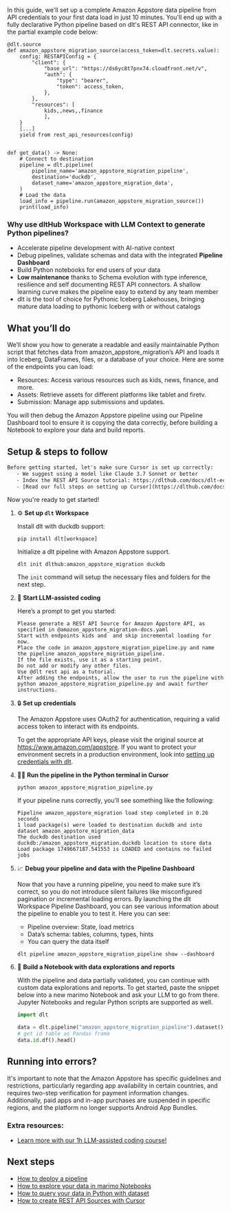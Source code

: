 In this guide, we'll set up a complete Amazon Appstore data pipeline from API credentials to your first data load in just 10 minutes. You'll end up with a fully declarative Python pipeline based on dlt's REST API connector, like in the partial example code below:

```python-outcome
@dlt.source
def amazon_appstore_migration_source(access_token=dlt.secrets.value):
    config: RESTAPIConfig = {
        "client": {
            "base_url": "https://ds6yc8t7pnx74.cloudfront.net/v",
            "auth": {
                "type": "bearer",
                "token": access_token,
            },
        },
        "resources": [
            kids,,news,,finance
            ],
    }
    [...]
    yield from rest_api_resources(config)


def get_data() -> None:
    # Connect to destination
    pipeline = dlt.pipeline(
        pipeline_name='amazon_appstore_migration_pipeline',
        destination='duckdb',
        dataset_name='amazon_appstore_migration_data', 
    )
    # Load the data
    load_info = pipeline.run(amazon_appstore_migration_source())
    print(load_info) 
```

### Why use dltHub Workspace with LLM Context to generate Python pipelines?

- Accelerate pipeline development with AI-native context
- Debug pipelines, validate schemas and data with the integrated **Pipeline Dashboard**
- Build Python notebooks for end users of your data
- **Low maintenance** thanks to Schema evolution with type inference, resilience and self documenting REST API connectors. A shallow learning curve makes the pipeline easy to extend by any team member
- dlt is the tool of choice for Pythonic Iceberg Lakehouses, bringing mature data loading to pythonic Iceberg with or without catalogs

## What you’ll do

We’ll show you how to generate a readable and easily maintainable Python script that fetches data from amazon_appstore_migration’s API and loads it into Iceberg, DataFrames, files, or a database of your choice. Here are some of the endpoints you can load:

- Resources: Access various resources such as kids, news, finance, and more.
- Assets: Retrieve assets for different platforms like tablet and firetv.
- Submission: Manage app submissions and updates.

You will then debug the Amazon Appstore pipeline using our Pipeline Dashboard tool to ensure it is copying the data correctly, before building a Notebook to explore your data and build reports.

## Setup & steps to follow

```default
Before getting started, let's make sure Cursor is set up correctly:
   - We suggest using a model like Claude 3.7 Sonnet or better
   - Index the REST API Source tutorial: https://dlthub.com/docs/dlt-ecosystem/verified-sources/rest_api/ and add it to context as **@dlt rest api**
   - [Read our full steps on setting up Cursor](https://dlthub.com/docs/dlt-ecosystem/llm-tooling/cursor-restapi#23-configuring-cursor-with-documentation)
```

Now you're ready to get started!

1. ⚙️ **Set up `dlt` Workspace**
    
    Install dlt with duckdb support:
    ```shell
    pip install dlt[workspace]
    ```

    Initialize a dlt pipeline with Amazon Appstore support.
    ```shell
    dlt init dlthub:amazon_appstore_migration duckdb
    ```

    The `init` command will setup the necessary files and folders for the next step.
    
2. 🤠 **Start LLM-assisted coding**
    
    Here’s a prompt to get you started:
    
    ```prompt
    Please generate a REST API Source for Amazon Appstore API, as specified in @amazon_appstore_migration-docs.yaml 
    Start with endpoints kids and  and skip incremental loading for now. 
    Place the code in amazon_appstore_migration_pipeline.py and name the pipeline amazon_appstore_migration_pipeline. 
    If the file exists, use it as a starting point. 
    Do not add or modify any other files. 
    Use @dlt rest api as a tutorial. 
    After adding the endpoints, allow the user to run the pipeline with python amazon_appstore_migration_pipeline.py and await further instructions.
    ```

    
3. 🔒 **Set up credentials** 
    
    The Amazon Appstore uses OAuth2 for authentication, requiring a valid access token to interact with its endpoints.
    
    To get the appropriate API keys, please visit the original source at https://www.amazon.com/appstore.
    If you want to protect your environment secrets in a production environment, look into [setting up credentials with dlt](https://dlthub.com/docs/walkthroughs/add_credentials).
    
4. 🏃‍♀️ **Run the pipeline in the Python terminal in Cursor**
    
    ```shell
    python amazon_appstore_migration_pipeline.py
    ```
    
    If your pipeline runs correctly, you’ll see something like the following:
    
    ```shell
    Pipeline amazon_appstore_migration load step completed in 0.26 seconds
    1 load package(s) were loaded to destination duckdb and into dataset amazon_appstore_migration_data
    The duckdb destination used duckdb:/amazon_appstore_migration.duckdb location to store data
    Load package 1749667187.541553 is LOADED and contains no failed jobs
    ```
    
5. 📈 **Debug your pipeline and data with the Pipeline Dashboard**

    Now that you have a running pipeline, you need to make sure it’s correct, so you do not introduce silent failures like misconfigured pagination or incremental loading errors. By launching the dlt Workspace Pipeline Dashboard, you can see various information about the pipeline to enable you to test it. Here you can see:
    - Pipeline overview: State, load metrics
    - Data’s schema: tables, columns, types, hints
    - You can query the data itself
    
    ```shell
    dlt pipeline amazon_appstore_migration_pipeline show --dashboard
    ```
    
6. 🐍 **Build a Notebook with data explorations and reports**

    With the pipeline and data partially validated, you can continue with custom data explorations and reports. To get started, paste the snippet below into a new marimo Notebook and ask your LLM to go from there. Jupyter Notebooks and regular Python scripts are supported as well.

    
    ```python
    import dlt

   data = dlt.pipeline("amazon_appstore_migration_pipeline").dataset()
   # get id table as Pandas frame
   data.id.df().head()
    ```

## Running into errors?

It's important to note that the Amazon Appstore has specific guidelines and restrictions, particularly regarding app availability in certain countries, and requires two-step verification for payment information changes. Additionally, paid apps and in-app purchases are suspended in specific regions, and the platform no longer supports Android App Bundles.

### Extra resources:

- [Learn more with our 1h LLM-assisted coding course!](https://www.youtube.com/watch?v=GGid70rnJuM)

## Next steps

- [How to deploy a pipeline](https://dlthub.com/docs/walkthroughs/deploy-a-pipeline)
- [How to explore your data in marimo Notebooks](https://dlthub.com/docs/general-usage/dataset-access/marimo)
- [How to query your data in Python with dataset](https://dlthub.com/docs/general-usage/dataset-access/dataset)
- [How to create REST API Sources with Cursor](https://dlthub.com/docs/dlt-ecosystem/llm-tooling/cursor-restapi)